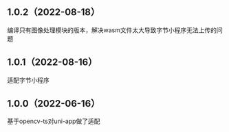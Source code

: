 ## 1.0.2（2022-08-18）
编译只有图像处理模块的版本，解决wasm文件太大导致字节小程序无法上传的问题
## 1.0.1（2022-08-16）
适配字节小程序
## 1.0.0（2022-06-16）
基于opencv-ts对uni-app做了适配
